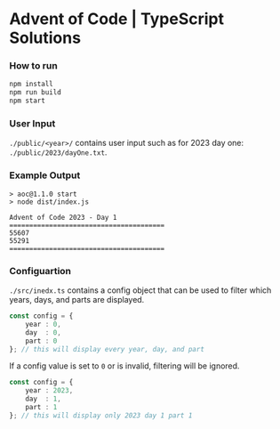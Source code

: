 # Advent of Code | TypeScript Solutions

### How to run

```bash
npm install
npm run build
npm start
```

### User Input
`./public/<year>/` contains user input such as for 2023 day one: `./public/2023/dayOne.txt`.

### Example Output
```
> aoc@1.1.0 start 
> node dist/index.js

Advent of Code 2023 - Day 1
=======================================
55607                                  
55291                                  
=======================================
```

### Configuartion
`./src/inedx.ts` contains a config object that can be used to filter which years, days, and parts are displayed.
```typescript
const config = {
    year : 0,
    day  : 0,
    part : 0
}; // this will display every year, day, and part
```

If a config value is set to `0` or is invalid, filtering will be ignored.  

```typescript
const config = {
    year : 2023,
    day  : 1,
    part : 1
}; // this will display only 2023 day 1 part 1
```




